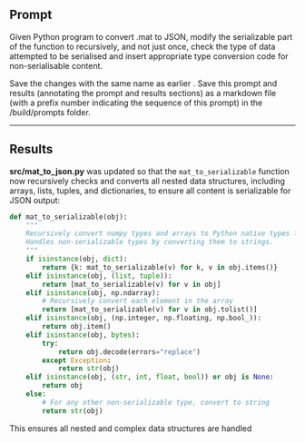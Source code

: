 ## Prompt

Given Python program to convert .mat to JSON, modify the serializable part of the function to recursively, and not just once, check the type of data attempted to be serialised and insert appropriate type conversion code for non-serialisable content.

Save the changes with the same name as earlier . Save this prompt and results (annotating the prompt and results sections) as a markdown file (with a prefix number indicating the sequence of this prompt) in the /build/prompts folder.

---

## Results

**src/mat_to_json.py** was updated so that the `mat_to_serializable` function now recursively checks and converts all nested data structures, including arrays, lists, tuples, and dictionaries, to ensure all content is serializable for JSON output:

```python
def mat_to_serializable(obj):
    """
    Recursively convert numpy types and arrays to Python native types for JSON serialization.
    Handles non-serializable types by converting them to strings.
    """
    if isinstance(obj, dict):
        return {k: mat_to_serializable(v) for k, v in obj.items()}
    elif isinstance(obj, (list, tuple)):
        return [mat_to_serializable(v) for v in obj]
    elif isinstance(obj, np.ndarray):
        # Recursively convert each element in the array
        return [mat_to_serializable(v) for v in obj.tolist()]
    elif isinstance(obj, (np.integer, np.floating, np.bool_)):
        return obj.item()
    elif isinstance(obj, bytes):
        try:
            return obj.decode(errors="replace")
        except Exception:
            return str(obj)
    elif isinstance(obj, (str, int, float, bool)) or obj is None:
        return obj
    else:
        # For any other non-serializable type, convert to string
        return str(obj)
```
This ensures all nested and complex data structures are handled